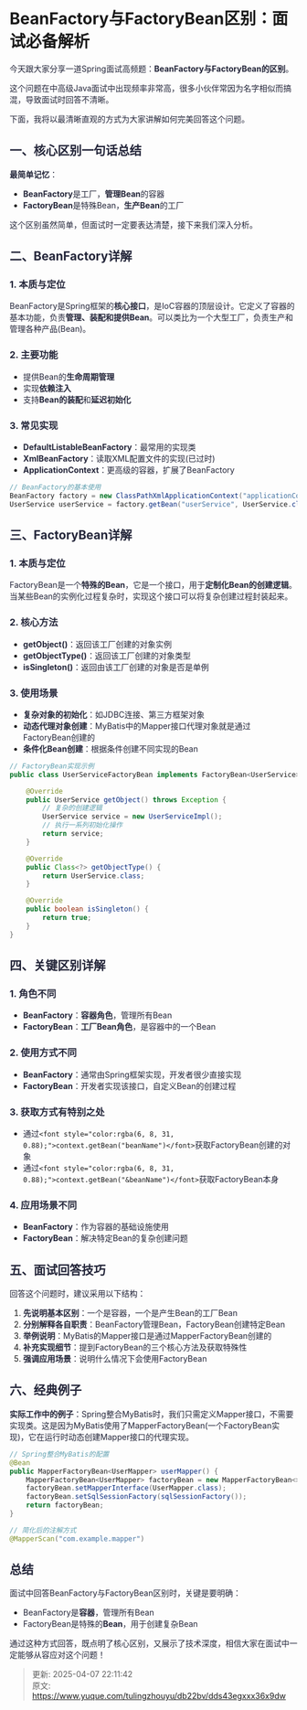 # BeanFactory与FactoryBean区别：面试必备解析

<font style="color:rgba(6, 8, 31, 0.88);">今天跟大家分享一道Spring面试高频题：</font>**<font style="color:rgba(6, 8, 31, 0.88);">BeanFactory与FactoryBean的区别</font>**<font style="color:rgba(6, 8, 31, 0.88);">。</font>

<font style="color:rgba(6, 8, 31, 0.88);">这个问题在中高级Java面试中出现频率非常高，很多小伙伴常因为名字相似而搞混，导致面试时回答不清晰。</font>

<font style="color:rgba(6, 8, 31, 0.88);">下面，我将以最清晰直观的方式为大家讲解如何完美回答这个问题。</font>

## <font style="color:rgba(6, 8, 31, 0.88);">一、核心区别一句话总结</font>
**<font style="color:rgba(6, 8, 31, 0.88);">最简单记忆</font>**<font style="color:rgba(6, 8, 31, 0.88);">：</font>

+ **<font style="color:rgba(6, 8, 31, 0.88);">BeanFactory</font>**<font style="color:rgba(6, 8, 31, 0.88);">是工厂，</font>**<font style="color:rgba(6, 8, 31, 0.88);">管理Bean</font>**<font style="color:rgba(6, 8, 31, 0.88);">的容器</font>
+ **<font style="color:rgba(6, 8, 31, 0.88);">FactoryBean</font>**<font style="color:rgba(6, 8, 31, 0.88);">是特殊Bean，</font>**<font style="color:rgba(6, 8, 31, 0.88);">生产Bean</font>**<font style="color:rgba(6, 8, 31, 0.88);">的工厂</font>

<font style="color:rgba(6, 8, 31, 0.88);">这个区别虽然简单，但面试时一定要表达清楚，接下来我们深入分析。</font>

## <font style="color:rgba(6, 8, 31, 0.88);">二、BeanFactory详解</font>
### <font style="color:rgba(6, 8, 31, 0.88);">1. 本质与定位</font>
<font style="color:rgba(6, 8, 31, 0.88);">BeanFactory是Spring框架的</font>**<font style="color:rgba(6, 8, 31, 0.88);">核心接口</font>**<font style="color:rgba(6, 8, 31, 0.88);">，是IoC容器的顶层设计。它定义了容器的基本功能，负责</font>**<font style="color:rgba(6, 8, 31, 0.88);">管理、装配和提供Bean</font>**<font style="color:rgba(6, 8, 31, 0.88);">。可以类比为一个大型工厂，负责生产和管理各种产品(Bean)。</font>

### <font style="color:rgba(6, 8, 31, 0.88);">2. 主要功能</font>
+ <font style="color:rgba(6, 8, 31, 0.88);">提供Bean的</font>**<font style="color:rgba(6, 8, 31, 0.88);">生命周期管理</font>**
+ <font style="color:rgba(6, 8, 31, 0.88);">实现</font>**<font style="color:rgba(6, 8, 31, 0.88);">依赖注入</font>**
+ <font style="color:rgba(6, 8, 31, 0.88);">支持</font>**<font style="color:rgba(6, 8, 31, 0.88);">Bean的装配</font>**<font style="color:rgba(6, 8, 31, 0.88);">和</font>**<font style="color:rgba(6, 8, 31, 0.88);">延迟初始化</font>**

### <font style="color:rgba(6, 8, 31, 0.88);">3. 常见实现</font>
+ **<font style="color:rgba(6, 8, 31, 0.88);">DefaultListableBeanFactory</font>**<font style="color:rgba(6, 8, 31, 0.88);">：最常用的实现类</font>
+ **<font style="color:rgba(6, 8, 31, 0.88);">XmlBeanFactory</font>**<font style="color:rgba(6, 8, 31, 0.88);">：读取XML配置文件的实现(已过时)</font>
+ **<font style="color:rgba(6, 8, 31, 0.88);">ApplicationContext</font>**<font style="color:rgba(6, 8, 31, 0.88);">：更高级的容器，扩展了BeanFactory</font>

```java
// BeanFactory的基本使用  
BeanFactory factory = new ClassPathXmlApplicationContext("applicationContext.xml");  
UserService userService = factory.getBean("userService", UserService.class);
```

## <font style="color:rgba(6, 8, 31, 0.88);">三、FactoryBean详解</font>
### <font style="color:rgba(6, 8, 31, 0.88);">1. 本质与定位</font>
<font style="color:rgba(6, 8, 31, 0.88);">FactoryBean是一个</font>**<font style="color:rgba(6, 8, 31, 0.88);">特殊的Bean</font>**<font style="color:rgba(6, 8, 31, 0.88);">，它是一个接口，用于</font>**<font style="color:rgba(6, 8, 31, 0.88);">定制化Bean的创建逻辑</font>**<font style="color:rgba(6, 8, 31, 0.88);">。当某些Bean的实例化过程复杂时，实现这个接口可以将复杂创建过程封装起来。</font>

### <font style="color:rgba(6, 8, 31, 0.88);">2. 核心方法</font>
+ **<font style="color:rgba(6, 8, 31, 0.88);">getObject()</font>**<font style="color:rgba(6, 8, 31, 0.88);">：返回该工厂创建的对象实例</font>
+ **<font style="color:rgba(6, 8, 31, 0.88);">getObjectType()</font>**<font style="color:rgba(6, 8, 31, 0.88);">：返回该工厂创建的对象类型</font>
+ **<font style="color:rgba(6, 8, 31, 0.88);">isSingleton()</font>**<font style="color:rgba(6, 8, 31, 0.88);">：返回由该工厂创建的对象是否是单例</font>

### <font style="color:rgba(6, 8, 31, 0.88);">3. 使用场景</font>
+ **<font style="color:rgba(6, 8, 31, 0.88);">复杂对象的初始化</font>**<font style="color:rgba(6, 8, 31, 0.88);">：如JDBC连接、第三方框架对象</font>
+ **<font style="color:rgba(6, 8, 31, 0.88);">动态代理对象创建</font>**<font style="color:rgba(6, 8, 31, 0.88);">：MyBatis中的Mapper接口代理对象就是通过FactoryBean创建的</font>
+ **<font style="color:rgba(6, 8, 31, 0.88);">条件化Bean创建</font>**<font style="color:rgba(6, 8, 31, 0.88);">：根据条件创建不同实现的Bean</font>

```java
// FactoryBean实现示例  
public class UserServiceFactoryBean implements FactoryBean<UserService> {  

    @Override  
    public UserService getObject() throws Exception {  
        // 复杂的创建逻辑  
        UserService service = new UserServiceImpl();  
        // 执行一系列初始化操作  
        return service;  
    }  

    @Override  
    public Class<?> getObjectType() {  
        return UserService.class;  
    }  

    @Override  
    public boolean isSingleton() {  
        return true;  
    }  
}
```

## <font style="color:rgba(6, 8, 31, 0.88);">四、关键区别详解</font>
### <font style="color:rgba(6, 8, 31, 0.88);">1. 角色不同</font>
+ **<font style="color:rgba(6, 8, 31, 0.88);">BeanFactory</font>**<font style="color:rgba(6, 8, 31, 0.88);">：</font>**<font style="color:rgba(6, 8, 31, 0.88);">容器角色</font>**<font style="color:rgba(6, 8, 31, 0.88);">，管理所有Bean</font>
+ **<font style="color:rgba(6, 8, 31, 0.88);">FactoryBean</font>**<font style="color:rgba(6, 8, 31, 0.88);">：</font>**<font style="color:rgba(6, 8, 31, 0.88);">工厂Bean角色</font>**<font style="color:rgba(6, 8, 31, 0.88);">，是容器中的一个Bean</font>

### <font style="color:rgba(6, 8, 31, 0.88);">2. 使用方式不同</font>
+ **<font style="color:rgba(6, 8, 31, 0.88);">BeanFactory</font>**<font style="color:rgba(6, 8, 31, 0.88);">：通常由Spring框架实现，开发者很少直接实现</font>
+ **<font style="color:rgba(6, 8, 31, 0.88);">FactoryBean</font>**<font style="color:rgba(6, 8, 31, 0.88);">：开发者实现该接口，自定义Bean的创建过程</font>

### <font style="color:rgba(6, 8, 31, 0.88);">3. 获取方式有特别之处</font>
+ <font style="color:rgba(6, 8, 31, 0.88);">通过</font>`<font style="color:rgba(6, 8, 31, 0.88);">context.getBean("beanName")</font>`<font style="color:rgba(6, 8, 31, 0.88);">获取FactoryBean创建的对象</font>
+ <font style="color:rgba(6, 8, 31, 0.88);">通过</font>`<font style="color:rgba(6, 8, 31, 0.88);">context.getBean("&beanName")</font>`<font style="color:rgba(6, 8, 31, 0.88);">获取FactoryBean本身</font>

### <font style="color:rgba(6, 8, 31, 0.88);">4. 应用场景不同</font>
+ **<font style="color:rgba(6, 8, 31, 0.88);">BeanFactory</font>**<font style="color:rgba(6, 8, 31, 0.88);">：作为容器的基础设施使用</font>
+ **<font style="color:rgba(6, 8, 31, 0.88);">FactoryBean</font>**<font style="color:rgba(6, 8, 31, 0.88);">：解决特定Bean的复杂创建问题</font>

## <font style="color:rgba(6, 8, 31, 0.88);">五、面试回答技巧</font>
<font style="color:rgba(6, 8, 31, 0.88);">回答这个问题时，建议采用以下结构：</font>

1. **<font style="color:rgba(6, 8, 31, 0.88);">先说明基本区别</font>**<font style="color:rgba(6, 8, 31, 0.88);">：一个是容器，一个是产生Bean的工厂Bean</font>
2. **<font style="color:rgba(6, 8, 31, 0.88);">分别解释各自职责</font>**<font style="color:rgba(6, 8, 31, 0.88);">：BeanFactory管理Bean，FactoryBean创建特定Bean</font>
3. **<font style="color:rgba(6, 8, 31, 0.88);">举例说明</font>**<font style="color:rgba(6, 8, 31, 0.88);">：MyBatis的Mapper接口是通过MapperFactoryBean创建的</font>
4. **<font style="color:rgba(6, 8, 31, 0.88);">补充实现细节</font>**<font style="color:rgba(6, 8, 31, 0.88);">：提到FactoryBean的三个核心方法及获取特殊性</font>
5. **<font style="color:rgba(6, 8, 31, 0.88);">强调应用场景</font>**<font style="color:rgba(6, 8, 31, 0.88);">：说明什么情况下会使用FactoryBean</font>

## <font style="color:rgba(6, 8, 31, 0.88);">六、经典例子</font>
**<font style="color:rgba(6, 8, 31, 0.88);">实际工作中的例子</font>**<font style="color:rgba(6, 8, 31, 0.88);">：Spring整合MyBatis时，我们只需定义Mapper接口，不需要实现类。这是因为MyBatis使用了MapperFactoryBean(一个FactoryBean实现)，它在运行时动态创建Mapper接口的代理实现。</font>

```java
// Spring整合MyBatis的配置  
@Bean  
public MapperFactoryBean<UserMapper> userMapper() {  
    MapperFactoryBean<UserMapper> factoryBean = new MapperFactoryBean<>();  
    factoryBean.setMapperInterface(UserMapper.class);  
    factoryBean.setSqlSessionFactory(sqlSessionFactory());  
    return factoryBean;  
}  

// 简化后的注解方式  
@MapperScan("com.example.mapper")
```

## <font style="color:rgba(6, 8, 31, 0.88);">总结</font>
<font style="color:rgba(6, 8, 31, 0.88);">面试中回答BeanFactory与FactoryBean区别时，关键是要明确：</font>

+ <font style="color:rgba(6, 8, 31, 0.88);">BeanFactory是</font>**<font style="color:rgba(6, 8, 31, 0.88);">容器</font>**<font style="color:rgba(6, 8, 31, 0.88);">，管理所有Bean</font>
+ <font style="color:rgba(6, 8, 31, 0.88);">FactoryBean是特殊的</font>**<font style="color:rgba(6, 8, 31, 0.88);">Bean</font>**<font style="color:rgba(6, 8, 31, 0.88);">，用于创建复杂Bean</font>

<font style="color:rgba(6, 8, 31, 0.88);">通过这种方式回答，既点明了核心区别，又展示了技术深度，相信大家在面试中一定能够从容应对这个问题！</font>



> 更新: 2025-04-07 22:11:42  
> 原文: <https://www.yuque.com/tulingzhouyu/db22bv/dds43egxxx36x9dw>